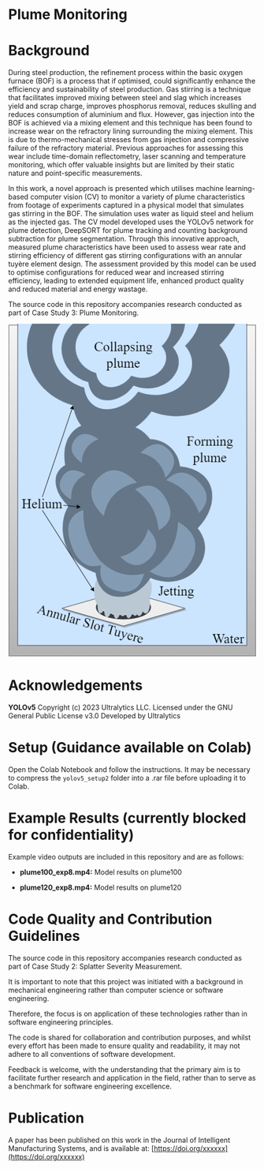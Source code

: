 

# Plume Monitoring



# Background
During steel production, the refinement process within the basic oxygen furnace (BOF) is a process that if optimised, could significantly enhance the efficiency and sustainability of steel production. Gas stirring is a technique that facilitates improved mixing between steel and slag which increases yield and scrap charge, improves phosphorus removal, reduces skulling and reduces consumption of aluminium and flux. However, gas injection into the BOF is achieved via a mixing element and this technique has been found to increase wear on the refractory lining surrounding the mixing element. This is due to thermo-mechanical stresses from gas injection and compressive failure of the refractory material. Previous approaches for assessing this wear include time-domain reflectometry, laser scanning and temperature monitoring, which offer valuable insights but are limited by their static nature and point-specific measurements.

In this work, a novel approach is presented which utilises machine learning-based computer vision (CV) to monitor a variety of plume characteristics from footage of experiments captured in a physical model that simulates gas stirring in the BOF. The simulation uses water as liquid steel and helium as the injected gas. The CV model developed uses the YOLOv5 network for plume detection, DeepSORT for plume tracking and counting background subtraction for plume segmentation. Through this innovative approach, measured plume characteristics have been used to assess wear rate and stirring efficiency of different gas stirring configurations with an annular tuyère element design. The assessment provided by this model can be used to optimise configurations for reduced wear and increased stirring efficiency, leading to extended equipment life, enhanced product quality and reduced material and energy wastage.

The source code in this repository accompanies research conducted as part of Case Study 3: Plume Monitoring.

![Plume Study Schematic](plumeDiagram.png)

# Acknowledgements

**YOLOv5**
Copyright (c) 2023 Ultralytics LLC. 
Licensed under the GNU General Public License v3.0 
Developed by Ultralytics

# Setup (Guidance available on Colab)

Open the Colab Notebook and follow the instructions. It may be necessary to compress the ```yolov5_setup2``` folder into a .rar file before uploading it to Colab.

# Example Results (currently blocked for confidentiality)

Example video outputs are included in this repository and are as follows:

 - **plume100_exp8.mp4:** Model results on plume100
 
 - **plume120_exp8.mp4:** Model results on plume120
 

# Code Quality and Contribution Guidelines
The source code in this repository accompanies research conducted as part of Case Study 2: Splatter Severity Measurement. 

It is important to note that this project was initiated with a background in mechanical engineering rather than computer science or software engineering. 

Therefore, the focus is on application of these technologies rather than in software engineering principles. 

The code is shared for collaboration and contribution purposes, and whilst every effort has been made to ensure quality and readability, it may not adhere to all conventions of software development. 

Feedback is welcome, with the understanding that the primary aim is to facilitate further research and application in the field, 
rather than to serve as a benchmark for software engineering excellence. 

# Publication

A paper has been published on this work in the Journal of Intelligent Manufacturing Systems, and is available at: [https://doi.org/xxxxxx](https://doi.org/xxxxxx)

